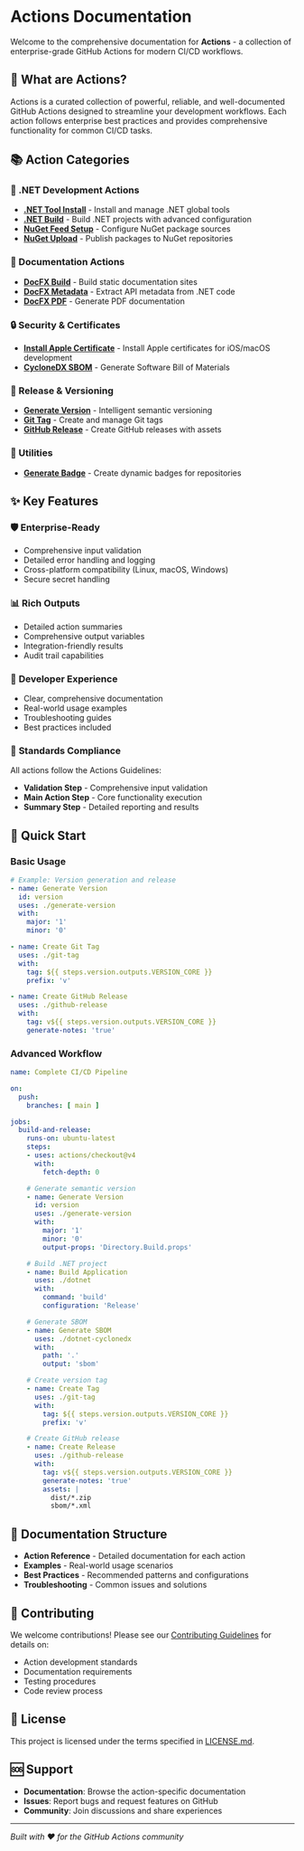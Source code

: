 # Actions Documentation

Welcome to the comprehensive documentation for **Actions** - a collection of enterprise-grade GitHub Actions for modern CI/CD workflows.

## 🚀 What are Actions?

Actions is a curated collection of powerful, reliable, and well-documented GitHub Actions designed to streamline your development workflows. Each action follows enterprise best practices and provides comprehensive functionality for common CI/CD tasks.

## 📚 Action Categories

### 🔧 .NET Development Actions

- **[.NET Tool Install](dotnet-tool-install/README.md)** - Install and manage .NET global tools
- **[.NET Build](dotnet/README.md)** - Build .NET projects with advanced configuration
- **[NuGet Feed Setup](dotnet-nuget-feed-setup/README.md)** - Configure NuGet package sources
- **[NuGet Upload](dotnet-nuget-upload/README.md)** - Publish packages to NuGet repositories

### 📖 Documentation Actions

- **[DocFX Build](dotnet-docfx-build/README.md)** - Build static documentation sites
- **[DocFX Metadata](dotnet-docfx-metadata/README.md)** - Extract API metadata from .NET code
- **[DocFX PDF](dotnet-docfx-pdf/README.md)** - Generate PDF documentation

### 🔒 Security & Certificates

- **[Install Apple Certificate](install-apple-certificate/README.md)** - Install Apple certificates for iOS/macOS development
- **[CycloneDX SBOM](dotnet-cyclonedx/README.md)** - Generate Software Bill of Materials

### 🚀 Release & Versioning

- **[Generate Version](generate-version/README.md)** - Intelligent semantic versioning
- **[Git Tag](git-tag/README.md)** - Create and manage Git tags
- **[GitHub Release](github-release/README.md)** - Create GitHub releases with assets

### 🎨 Utilities

- **[Generate Badge](generate-badge/README.md)** - Create dynamic badges for repositories

## ✨ Key Features

### 🛡️ **Enterprise-Ready**

- Comprehensive input validation
- Detailed error handling and logging
- Cross-platform compatibility (Linux, macOS, Windows)
- Secure secret handling

### 📊 **Rich Outputs**

- Detailed action summaries
- Comprehensive output variables
- Integration-friendly results
- Audit trail capabilities

### 🔧 **Developer Experience**

- Clear, comprehensive documentation
- Real-world usage examples
- Troubleshooting guides
- Best practices included

### 🎯 **Standards Compliance**

All actions follow the Actions Guidelines:

- **Validation Step** - Comprehensive input validation
- **Main Action Step** - Core functionality execution
- **Summary Step** - Detailed reporting and results

## 🚀 Quick Start

### Basic Usage

```yaml
# Example: Version generation and release
- name: Generate Version
  id: version
  uses: ./generate-version
  with:
    major: '1'
    minor: '0'

- name: Create Git Tag
  uses: ./git-tag
  with:
    tag: ${{ steps.version.outputs.VERSION_CORE }}
    prefix: 'v'

- name: Create GitHub Release
  uses: ./github-release
  with:
    tag: v${{ steps.version.outputs.VERSION_CORE }}
    generate-notes: 'true'
```

### Advanced Workflow

```yaml
name: Complete CI/CD Pipeline

on:
  push:
    branches: [ main ]

jobs:
  build-and-release:
    runs-on: ubuntu-latest
    steps:
    - uses: actions/checkout@v4
      with:
        fetch-depth: 0

    # Generate semantic version
    - name: Generate Version
      id: version
      uses: ./generate-version
      with:
        major: '1'
        minor: '0'
        output-props: 'Directory.Build.props'

    # Build .NET project
    - name: Build Application
      uses: ./dotnet
      with:
        command: 'build'
        configuration: 'Release'

    # Generate SBOM
    - name: Generate SBOM
      uses: ./dotnet-cyclonedx
      with:
        path: '.'
        output: 'sbom'

    # Create version tag
    - name: Create Tag
      uses: ./git-tag
      with:
        tag: ${{ steps.version.outputs.VERSION_CORE }}
        prefix: 'v'

    # Create GitHub release
    - name: Create Release
      uses: ./github-release
      with:
        tag: v${{ steps.version.outputs.VERSION_CORE }}
        generate-notes: 'true'
        assets: |
          dist/*.zip
          sbom/*.xml
```

## 📖 Documentation Structure

- **Action Reference** - Detailed documentation for each action
- **Examples** - Real-world usage scenarios
- **Best Practices** - Recommended patterns and configurations
- **Troubleshooting** - Common issues and solutions

## 🤝 Contributing

We welcome contributions! Please see our [Contributing Guidelines](.github/copilot-instructions.md) for details on:

- Action development standards
- Documentation requirements
- Testing procedures
- Code review process

## 📄 License

This project is licensed under the terms specified in [LICENSE.md](LICENSE.md).

## 🆘 Support

- **Documentation**: Browse the action-specific documentation
- **Issues**: Report bugs and request features on GitHub
- **Community**: Join discussions and share experiences

---

*Built with ❤️ for the GitHub Actions community*
